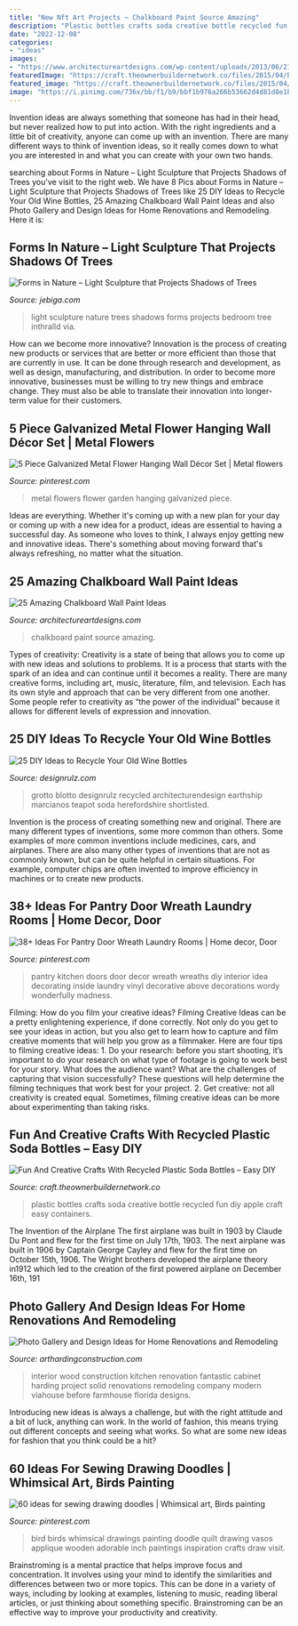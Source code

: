 ```yaml
---
title: "New Nft Art Projects ~ Chalkboard Paint Source Amazing"
description: "Plastic bottles crafts soda creative bottle recycled fun diy apple craft easy containers"
date: "2022-12-08"
categories:
- "ideas"
images:
- "https://www.architectureartdesigns.com/wp-content/uploads/2013/06/212-630x787.jpg"
featuredImage: "https://craft.theownerbuildernetwork.co/files/2015/04/Plastic-Bottle-Ideas019.jpg"
featured_image: "https://craft.theownerbuildernetwork.co/files/2015/04/Plastic-Bottle-Ideas019.jpg"
image: "https://i.pinimg.com/736x/bb/f1/b9/bbf1b976a266b53662d4d81d8e1bfc18.jpg"
---
```



Invention ideas are always something that someone has had in their head, but never realized how to put into action. With the right ingredients and a little bit of creativity, anyone can come up with an invention. There are many different ways to think of invention ideas, so it really comes down to what you are interested in and what you can create with your own two hands.

	

		
searching about Forms in Nature – Light Sculpture that Projects Shadows of Trees you've visit to the right web. We have 8 Pics about Forms in Nature – Light Sculpture that Projects Shadows of Trees like 25 DIY Ideas to Recycle Your Old Wine Bottles, 25 Amazing Chalkboard Wall Paint Ideas and also Photo Gallery and Design Ideas for Home Renovations and Remodeling. Here it is:
		
    
## Forms In Nature – Light Sculpture That Projects Shadows Of Trees

<img loading=lazy src="https://www.jebiga.com/wp-content/uploads/2013/05/Forms_in_Nature_Light_Sculpture_2.jpg" onerror="this.onerror=null;this.src='https://tse2.mm.bing.net/th?id=OIP.hSkoiW9h2kkzGa7ub4nDrQHaLG&amp;pid=15.1';" alt="Forms in Nature – Light Sculpture that Projects Shadows of Trees">

_Source: jebiga.com_

>light sculpture nature trees shadows forms projects bedroom tree inthralld via. 

	

How can we become more innovative?
Innovation is the process of creating new products or services that are better or more efficient than those that are currently in use. It can be done through research and development, as well as design, manufacturing, and distribution. In order to become more innovative, businesses must be willing to try new things and embrace change. They must also be able to translate their innovation into longer-term value for their customers.

    
## 5 Piece Galvanized Metal Flower Hanging Wall Décor Set | Metal Flowers

<img loading=lazy src="https://i.pinimg.com/736x/bb/f1/b9/bbf1b976a266b53662d4d81d8e1bfc18.jpg" onerror="this.onerror=null;this.src='https://tse4.mm.bing.net/th?id=OIP.19TjHyZYLSlkD4lmrA9bqgHaLH&amp;pid=15.1';" alt="5 Piece Galvanized Metal Flower Hanging Wall Décor Set | Metal flowers">

_Source: pinterest.com_

>metal flowers flower garden hanging galvanized piece. 

	

Ideas are everything. Whether it's coming up with a new plan for your day or coming up with a new idea for a product, ideas are essential to having a successful day. As someone who loves to think, I always enjoy getting new and innovative ideas. There's something about moving forward that's always refreshing, no matter what the situation.

    
## 25 Amazing Chalkboard Wall Paint Ideas

<img loading=lazy src="https://www.architectureartdesigns.com/wp-content/uploads/2013/06/212-630x787.jpg" onerror="this.onerror=null;this.src='https://tse4.mm.bing.net/th?id=OIP.Ewko9JpJBUbt8dXZ_jnEEwHaJQ&amp;pid=15.1';" alt="25 Amazing Chalkboard Wall Paint Ideas">

_Source: architectureartdesigns.com_

>chalkboard paint source amazing. 

	

Types of creativity:
Creativity is a state of being that allows you to come up with new ideas and solutions to problems. It is a process that starts with the spark of an idea and can continue until it becomes a reality. There are many creative forms, including art, music, literature, film, and television. Each has its own style and approach that can be very different from one another. Some people refer to creativity as “the power of the individual” because it allows for different levels of expression and innovation.

    
## 25 DIY Ideas To Recycle Your Old Wine Bottles

<img loading=lazy src="https://cdn.designrulz.com/wp-content/uploads/2015/05/wine-bottle-garden-designrulz-20.jpg" onerror="this.onerror=null;this.src='https://tse2.mm.bing.net/th?id=OIP.JWkYK2D1bzAzuQyz_AhuQgHaLC&amp;pid=15.1';" alt="25 DIY Ideas to Recycle Your Old Wine Bottles">

_Source: designrulz.com_

>grotto blotto designrulz recycled architecturendesign earthship marcianos teapot soda herefordshire shortlisted. 

	

Invention is the process of creating something new and original. There are many different types of inventions, some more common than others. Some examples of more common inventions include medicines, cars, and airplanes. There are also many other types of inventions that are not as commonly known, but can be quite helpful in certain situations. For example, computer chips are often invented to improve efficiency in machines or to create new products.

    
## 38+ Ideas For Pantry Door Wreath Laundry Rooms | Home Decor, Door

<img loading=lazy src="https://i.pinimg.com/736x/63/26/aa/6326aab09818d67552015279fa733deb.jpg" onerror="this.onerror=null;this.src='https://tse4.mm.bing.net/th?id=OIP.-43nxzWIUlbMxeI3PTO9ygAAAA&amp;pid=15.1';" alt="38+ Ideas For Pantry Door Wreath Laundry Rooms | Home decor, Door">

_Source: pinterest.com_

>pantry kitchen doors door decor wreath wreaths diy interior idea decorating inside laundry vinyl decorative above decorations wordy wonderfully madness. 

	

Filming: How do you film your creative ideas?
Filming Creative Ideas can be a pretty enlightening experience, if done correctly. Not only do you get to see your ideas in action, but you also get to learn how to capture and film creative moments that will help you grow as a filmmaker. Here are four tips to filming creative ideas: 1. Do your research: before you start shooting, it’s important to do your research on what type of footage is going to work best for your story. What does the audience want? What are the challenges of capturing that vision successfully? These questions will help determine the filming techniques that work best for your project. 2. Get creative: not all creativity is created equal. Sometimes, filming creative ideas can be more about experimenting than taking risks.

    
## Fun And Creative Crafts With Recycled Plastic Soda Bottles – Easy DIY

<img loading=lazy src="https://craft.theownerbuildernetwork.co/files/2015/04/Plastic-Bottle-Ideas019.jpg" onerror="this.onerror=null;this.src='https://tse3.mm.bing.net/th?id=OIP.Sz33pJK--vBU3WnRhq0a4QHaE7&amp;pid=15.1';" alt="Fun And Creative Crafts With Recycled Plastic Soda Bottles – Easy DIY">

_Source: craft.theownerbuildernetwork.co_

>plastic bottles crafts soda creative bottle recycled fun diy apple craft easy containers. 

	

The Invention of the Airplane
The first airplane was built in 1903 by Claude Du Pont and flew for the first time on July 17th, 1903. The next airplane was built in 1906 by Captain George Cayley and flew for the first time on October 15th, 1906. The Wright brothers developed the airplane theory in1912 which led to the creation of the first powered airplane on December 16th, 191
    
## Photo Gallery And Design Ideas For Home Renovations And Remodeling

<img loading=lazy src="http://www.arthardingconstruction.com/files/home-renovations-gallery/Home-Renovation-Project-5-finished.jpg" onerror="this.onerror=null;this.src='https://tse3.mm.bing.net/th?id=OIP.syuc6n68wJfgrvuQFGCmHAHaE7&amp;pid=15.1';" alt="Photo Gallery and Design Ideas for Home Renovations and Remodeling">

_Source: arthardingconstruction.com_

>interior wood construction kitchen renovation fantastic cabinet harding project solid renovations remodeling company modern viahouse before farmhouse florida designs. 

	

Introducing new ideas is always a challenge, but with the right attitude and a bit of luck, anything can work. In the world of fashion, this means trying out different concepts and seeing what works. So what are some new ideas for fashion that you think could be a hit?

    
## 60 Ideas For Sewing Drawing Doodles | Whimsical Art, Birds Painting

<img loading=lazy src="https://i.pinimg.com/736x/be/a7/fd/bea7fd6b1d7f4f9afbcc1437cada3504.jpg" onerror="this.onerror=null;this.src='https://tse3.mm.bing.net/th?id=OIP.Sz5DpQMEDC7_QClzg_xRgAAAAA&amp;pid=15.1';" alt="60 ideas for sewing drawing doodles | Whimsical art, Birds painting">

_Source: pinterest.com_

>bird birds whimsical drawings painting doodle quilt drawing vasos applique wooden adorable inch paintings inspiration crafts draw visit. 

	

Brainstroming is a mental practice that helps improve focus and concentration. It involves using your mind to identify the similarities and differences between two or more topics. This can be done in a variety of ways, including by looking at examples, listening to music, reading liberal articles, or just thinking about something specific. Brainstroming can be an effective way to improve your productivity and creativity.

